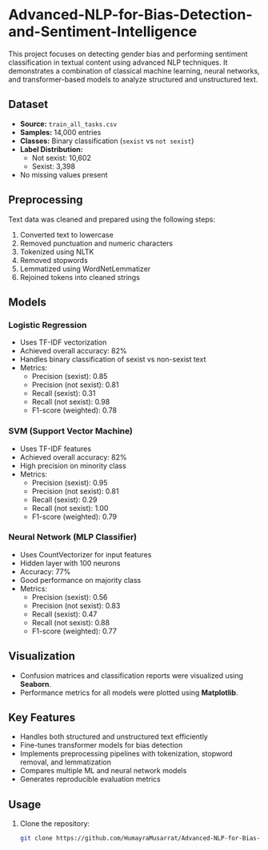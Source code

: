 # Advanced-NLP-for-Bias-Detection-and-Sentiment-Intelligence

This project focuses on detecting gender bias and performing sentiment classification in textual content using advanced NLP techniques. It demonstrates a combination of classical machine learning, neural networks, and transformer-based models to analyze structured and unstructured text.

## Dataset

- **Source:** `train_all_tasks.csv`  
- **Samples:** 14,000 entries  
- **Classes:** Binary classification (`sexist` vs `not sexist`)  
- **Label Distribution:**
  - Not sexist: 10,602
  - Sexist: 3,398
- No missing values present

## Preprocessing

Text data was cleaned and prepared using the following steps:

1. Converted text to lowercase
2. Removed punctuation and numeric characters
3. Tokenized using NLTK
4. Removed stopwords
5. Lemmatized using WordNetLemmatizer
6. Rejoined tokens into cleaned strings

## Models

### Logistic Regression
- Uses TF-IDF vectorization
- Achieved overall accuracy: 82%
- Handles binary classification of sexist vs non-sexist text
- Metrics:
  - Precision (sexist): 0.85
  - Precision (not sexist): 0.81
  - Recall (sexist): 0.31
  - Recall (not sexist): 0.98
  - F1-score (weighted): 0.78

### SVM (Support Vector Machine)
- Uses TF-IDF features
- Achieved overall accuracy: 82%
- High precision on minority class
- Metrics:
  - Precision (sexist): 0.95
  - Precision (not sexist): 0.81
  - Recall (sexist): 0.29
  - Recall (not sexist): 1.00
  - F1-score (weighted): 0.79

### Neural Network (MLP Classifier)
- Uses CountVectorizer for input features
- Hidden layer with 100 neurons
- Accuracy: 77%
- Good performance on majority class
- Metrics:
  - Precision (sexist): 0.56
  - Precision (not sexist): 0.83
  - Recall (sexist): 0.47
  - Recall (not sexist): 0.88
  - F1-score (weighted): 0.77

## Visualization

- Confusion matrices and classification reports were visualized using **Seaborn**.
- Performance metrics for all models were plotted using **Matplotlib**.

## Key Features

- Handles both structured and unstructured text efficiently
- Fine-tunes transformer models for bias detection
- Implements preprocessing pipelines with tokenization, stopword removal, and lemmatization
- Compares multiple ML and neural network models
- Generates reproducible evaluation metrics

## Usage

1. Clone the repository:
   ```bash
   git clone https://github.com/HumayraMusarrat/Advanced-NLP-for-Bias-Detection-and-Sentiment-Intelligence.git
